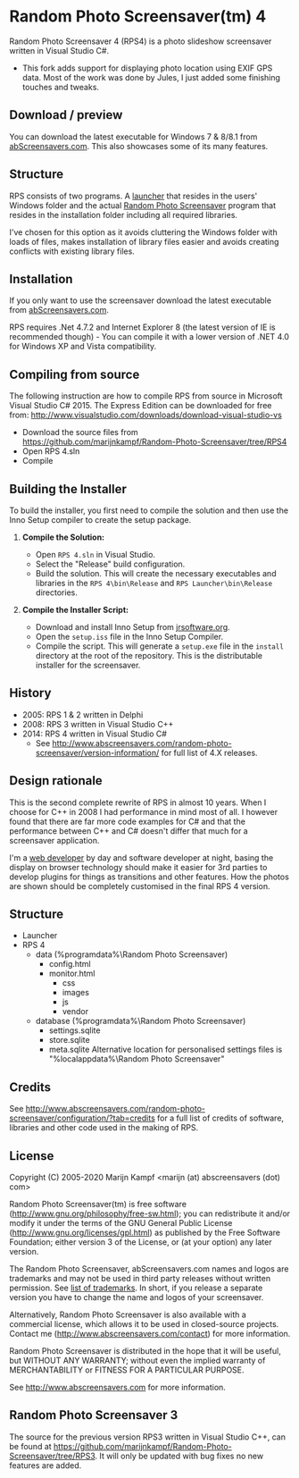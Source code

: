 Random Photo Screensaver(tm) 4
==========================

Random Photo Screensaver 4 (RPS4) is a photo slideshow screensaver written in Visual Studio C#. 

* This fork adds support for displaying photo location using EXIF GPS data. Most of the work was done by Jules, I just added some finishing touches and tweaks.

Download / preview
------------------
You can download the latest executable for Windows 7 & 8/8.1 from [abScreensavers.com](http://www.abscreensavers.com/random-photo-screensaver). This also showcases some of its many features.

Structure
---------
RPS consists of two programs. A [launcher](https://github.com/marijnkampf/Random-Photo-Screensaver/tree/master/RPS%20Launcher) that resides in the users' Windows folder and the actual [Random Photo Screensaver](https://github.com/marijnkampf/Random-Photo-Screensaver/tree/master/RPS%204) program that resides in the installation folder including all required libraries. 

I've chosen for this option as it avoids cluttering the Windows folder with loads of files, makes installation of library files easier and avoids creating conflicts with existing library files.

Installation
------------
If you only want to use the screensaver download the latest executable from [abScreensavers.com](http://www.abscreensavers.com/random-photo-screensaver). 

RPS requires .Net 4.7.2 and Internet Explorer 8 (the latest version of IE is recommended though) - You can compile it with a lower version of .NET 4.0 for Windows XP and Vista compatibility.

Compiling from source
---------------------
The following instruction are how to compile RPS from source in Microsoft Visual Studio C# 2015. The Express Edition can be downloaded for free from: http://www.visualstudio.com/downloads/download-visual-studio-vs
- Download the source files from https://github.com/marijnkampf/Random-Photo-Screensaver/tree/RPS4
- Open RPS 4.sln
- Compile

Building the Installer
----------------------
To build the installer, you first need to compile the solution and then use the Inno Setup compiler to create the setup package.

1.  **Compile the Solution:**
    *   Open `RPS 4.sln` in Visual Studio.
    *   Select the "Release" build configuration.
    *   Build the solution. This will create the necessary executables and libraries in the `RPS 4\bin\Release` and `RPS Launcher\bin\Release` directories.

2.  **Compile the Installer Script:**
    *   Download and install Inno Setup from [jrsoftware.org](http://www.jrsoftware.org/isinfo.php).
    *   Open the `setup.iss` file in the Inno Setup Compiler.
    *   Compile the script. This will generate a `setup.exe` file in the `install` directory at the root of the repository. This is the distributable installer for the screensaver.
 
History
-------
- 2005: RPS 1 & 2 written in Delphi
- 2008: RPS 3 written in Visual Studio C++
- 2014: RPS 4 written in Visual Studio C#
    - See http://www.abscreensavers.com/random-photo-screensaver/version-information/ for full list of 4.X releases.

Design rationale
----------------
This is the second complete rewrite of RPS in almost 10 years. When I choose for C++ in 2008 I had performance in mind most of all. I however found that there are far more code examples for C# and that the performance between C++ and C# doesn't differ that much for a screensaver application.

I'm a [web developer](http://www.exadium.com) by day and software developer at night, basing the display on browser technology should make it easier for 3rd parties to develop plugins for things as transitions and other features. How the photos are shown should be completely customised in the final RPS 4 version.

Structure
---------
- Launcher
- RPS 4
    - data (%programdata%\Random Photo Screensaver)
    	- config.html
    	- monitor.html
    		- css
    		- images
    		- js
    		- vendor
    - database (%programdata%\Random Photo Screensaver)
        - settings.sqlite
        - store.sqlite
        - meta.sqlite
    	Alternative location for personalised settings files is "%localappdata%\Random Photo Screensaver"

Credits
-------
See http://www.abscreensavers.com/random-photo-screensaver/configuration/?tab=credits for a full list of credits of software, libraries and other code used in the making of RPS.

License
-------
Copyright (C) 2005-2020 Marijn Kampf <marijn (at) abscreensavers (dot) com>

Random Photo Screensaver(tm) is free software (http://www.gnu.org/philosophy/free-sw.html); you can redistribute it and/or modify it under the terms of the GNU General Public License (http://www.gnu.org/licenses/gpl.html) as published by the Free Software Foundation; either version 3 of the License, or (at your option) any later version.

The Random Photo Screensaver, abScreensavers.com names and logos are trademarks and may not be used in third party releases without written permission. See [list of trademarks](http://www.abscreensavers.com/random-photo-screensaver/open-source/trademarks). In short, if you release a separate version you have to change the name and logos of your screensaver.

Alternatively, Random Photo Screensaver is also available with a commercial license, which allows it to be used in closed-source projects. Contact me (http://www.abscreensavers.com/contact) for more information.

Random Photo Screensaver is distributed in the hope that it will be useful, but WITHOUT ANY WARRANTY; without even the implied warranty of MERCHANTABILITY or FITNESS FOR A PARTICULAR PURPOSE.

See http://www.abscreensavers.com for more information.

Random Photo Screensaver 3
--------------------------
The source for the previous version RPS3 written in Visual Studio C++, can be found at https://github.com/marijnkampf/Random-Photo-Screensaver/tree/RPS3. It will only be updated with bug fixes no new features are added.
